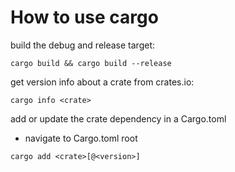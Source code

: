 # How to use cargo

build the debug and release target:
```
cargo build && cargo build --release
```

get version info about a crate from crates.io:
```
cargo info <crate>
```

add or update the crate dependency in a Cargo.toml
- navigate to Cargo.toml root
```
cargo add <crate>[@<version>]
```
